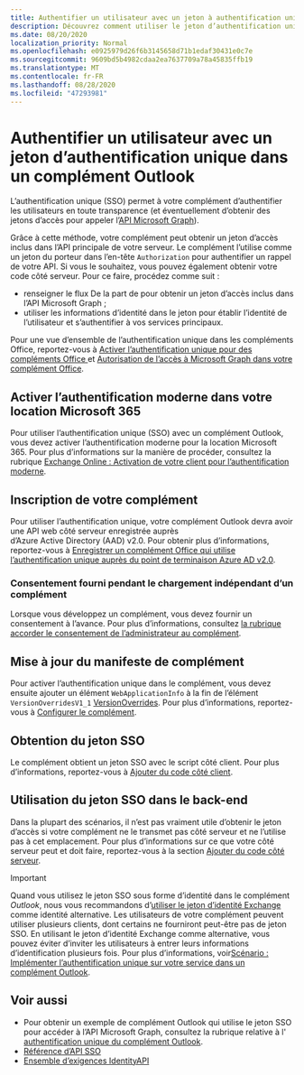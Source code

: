 ```yaml
---
title: Authentifier un utilisateur avec un jeton à authentification unique
description: Découvrez comment utiliser le jeton d’authentification unique fourni par un complément Outlook pour implémenter l’authentification unique (SSO) sur votre service.
ms.date: 08/20/2020
localization_priority: Normal
ms.openlocfilehash: e0925979d26f6b3145658d71b1edaf30431e0c7e
ms.sourcegitcommit: 9609bd5b4982cdaa2ea7637709a78a45835ffb19
ms.translationtype: MT
ms.contentlocale: fr-FR
ms.lasthandoff: 08/28/2020
ms.locfileid: "47293981"
---
```

# <a name="authenticate-a-user-with-a-single-sign-on-token-in-an-outlook-add-in"></a>Authentifier un utilisateur avec un jeton d’authentification unique dans un complément Outlook

L’authentification unique (SSO) permet à votre complément d’authentifier les utilisateurs en toute transparence (et éventuellement d’obtenir des jetons d’accès pour appeler l’[API Microsoft Graph](/graph/overview)).

Grâce à cette méthode, votre complément peut obtenir un jeton d’accès inclus dans l’API principale de votre serveur. Le complément l’utilise comme un jeton du porteur dans l’en-tête `Authorization` pour authentifier un rappel de votre API. Si vous le souhaitez, vous pouvez également obtenir votre code côté serveur. Pour ce faire, procédez comme suit :

- renseigner le flux De la part de pour obtenir un jeton d’accès inclus dans l’API Microsoft Graph ;
- utiliser les informations d’identité dans le jeton pour établir l’identité de l’utilisateur et s’authentifier à vos services principaux.

Pour une vue d’ensemble de l’authentification unique dans les compléments Office, reportez-vous à [Activer l’authentification unique pour des compléments Office ](../develop/sso-in-office-add-ins.md) et [Autorisation de l’accès à Microsoft Graph dans votre complément Office](../develop/authorize-to-microsoft-graph.md).

## <a name="enable-modern-authentication-in-your-microsoft-365-tenancy"></a>Activer l’authentification moderne dans votre location Microsoft 365

Pour utiliser l’authentification unique (SSO) avec un complément Outlook, vous devez activer l’authentification moderne pour la location Microsoft 365. Pour plus d’informations sur la manière de procéder, consultez la rubrique [Exchange Online : Activation de votre client pour l’authentification moderne](https://social.technet.microsoft.com/wiki/contents/articles/32711.exchange-online-how-to-enable-your-tenant-for-modern-authentication.aspx).

## <a name="register-your-add-in"></a>Inscription de votre complément

Pour utiliser l’authentification unique, votre complément Outlook devra avoir une API web côté serveur enregistrée auprès d’Azure Active Directory (AAD) v2.0. Pour obtenir plus d’informations, reportez-vous à [Enregistrer un complément Office qui utilise l’authentification unique auprès du point de terminaison Azure AD v2.0](../develop/register-sso-add-in-aad-v2.md).

### <a name="provide-consent-when-sideloading-an-add-in"></a>Consentement fourni pendant le chargement indépendant d’un complément

Lorsque vous développez un complément, vous devez fournir un consentement à l’avance. Pour plus d’informations, consultez [la rubrique accorder le consentement de l’administrateur au complément](../develop/grant-admin-consent-to-an-add-in.md).

## <a name="update-the-add-in-manifest"></a>Mise à jour du manifeste de complément

Pour activer l’authentification unique dans le complément, vous devez ensuite ajouter un élément `WebApplicationInfo` à la fin de l’élément `VersionOverridesV1_1` [VersionOverrides](../reference/manifest/versionoverrides.md). Pour plus d’informations, reportez-vous à [Configurer le complément](../develop/sso-in-office-add-ins.md#configure-the-add-in).

## <a name="get-the-sso-token"></a>Obtention du jeton SSO

Le complément obtient un jeton SSO avec le script côté client. Pour plus d’informations, reportez-vous à [Ajouter du code côté client](../develop/sso-in-office-add-ins.md#add-client-side-code).

## <a name="use-the-sso-token-at-the-back-end"></a>Utilisation du jeton SSO dans le back-end

Dans la plupart des scénarios, il n’est pas vraiment utile d’obtenir le jeton d’accès si votre complément ne le transmet pas côté serveur et ne l’utilise pas à cet emplacement. Pour plus d’informations sur ce que votre côté serveur peut et doit faire, reportez-vous à la section [Ajouter du code côté serveur](../develop/sso-in-office-add-ins.md#add-server-side-code).

> [!IMPORTANT]
> Quand vous utilisez le jeton SSO sous forme d’identité dans le complément *Outlook*, nous vous recommandons d’[utiliser le jeton d’identité Exchange](authenticate-a-user-with-an-identity-token.md) comme identité alternative. Les utilisateurs de votre complément peuvent utiliser plusieurs clients, dont certains ne fourniront peut-être pas de jeton SSO. En utilisant le jeton d’identité Exchange comme alternative, vous pouvez éviter d’inviter les utilisateurs à entrer leurs informations d’identification plusieurs fois. Pour plus d’informations, voir[Scénario : Implémenter l’authentification unique sur votre service dans un complément Outlook](implement-sso-in-outlook-add-in.md).

## <a name="see-also"></a>Voir aussi

- Pour obtenir un exemple de complément Outlook qui utilise le jeton SSO pour accéder à l’API Microsoft Graph, consultez la rubrique relative à l' [authentification unique du complément Outlook](https://github.com/OfficeDev/Outlook-Add-in-SSO).
- [Référence d’API SSO](../develop/sso-in-office-add-ins.md#sso-api-reference)
- [Ensemble d’exigences IdentityAPI](../reference/requirement-sets/identity-api-requirement-sets.md)
